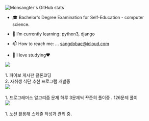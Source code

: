 ![Monsangter's GitHub stats](https://github-readme-stats.vercel.app/api?username=Monsangter&show_icons=true&theme=radical)

- 🎓 Bachelor's Degree Examination for Self-Education - computer science.

- 🌱 I’m currently learning:
  python3, django
  
- 📫 How to reach me: ...
  sangdobae@icloud.com
  
- 🥰 I love studying❤︎

<div>
<img src="https://img.shields.io/badge/django-FFFFFF?style=for-the-badge&logo=#092E20&logoColor=000000"/><br><br>
  1. 파이보 게시판 클론코딩<br>
  2. 자취생 식단 추천 프로그램 개발중<br>
<img src="https://img.shields.io/badge/python-FFFFFF?style=for-the-badge&logo=#3776AB&logoColor=000000"/><br><br>
  1. 프로그래머스 알고리즘 문제 하루 3문제씩 꾸준히  풀이중 . 126문제 풀이<br>
<img src="https://img.shields.io/badge/notion-FFFFFF?style=for-the-badge&logo=#000000&logoColor=000000"/><br><br>
  1. 노션 활용해 스케줄 작성과 관리 중.<br>
</div>
<!--
**Monsangter/Monsangter** is a ✨ _special_ ✨ repository because its `README.md` (this file) appears on your GitHub profile.

Here are some ideas to get you started:

- 🔭 I’m currently working on ...
  python3, django

- 🌱 I’m currently learning ...
  python algorithm

- 👯 I’m looking to collaborate on ...

- 🤔 I’m looking for help with ...

- 💬 Ask me about ...

- 📫 How to reach me: ...
  sangdobae@icloud.com

- 😄 Pronouns: ...

- ⚡ Fun fact: ...

-->

